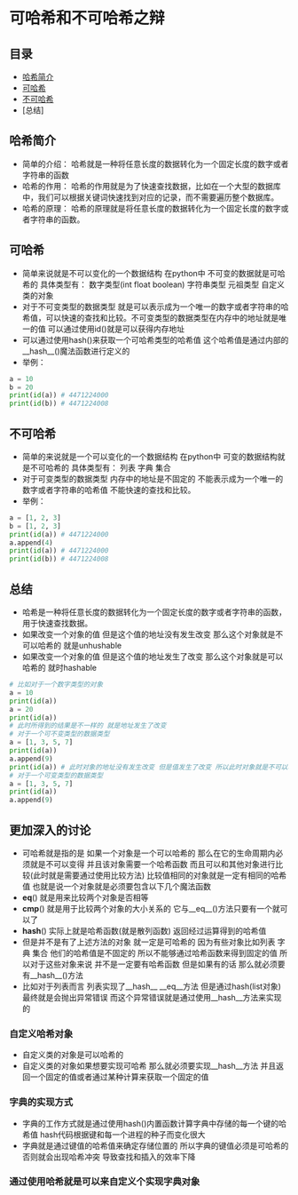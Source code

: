 # 可哈希和不可哈希之辩
## 目录
* [哈希简介](#哈希简介)
* [可哈希](#可哈希)
* [不可哈希](#不可哈希)
* [总结]
## 哈希简介
* 简单的介绍： 哈希就是一种将任意长度的数据转化为一个固定长度的数字或者字符串的函数
* 哈希的作用： 哈希的作用就是为了快速查找数据，比如在一个大型的数据库中，我们可以根据关键词快速找到对应的记录，而不需要遍历整个数据库。
* 哈希的原理： 哈希的原理就是将任意长度的数据转化为一个固定长度的数字或者字符串的函数。
## 可哈希
* 简单来说就是不可以变化的一个数据结构 在python中 不可变的数据就是可哈希的 具体类型有： 数字类型(int float boolean) 字符串类型 元祖类型 自定义类的对象
* 对于不可变类型的数据类型 就是可以表示成为一个唯一的数字或者字符串的哈希值，可以快速的查找和比较。不可变类型的数据类型在内存中的地址就是唯一的值 可以通过使用id()就是可以获得内存地址
* 可以通过使用hash()来获取一个可哈希类型的哈希值 这个哈希值是通过内部的__hash__()魔法函数进行定义的
* 举例：
```python
a = 10
b = 20
print(id(a)) # 4471224000
print(id(b)) # 4471224008
```
## 不可哈希
* 简单的来说就是一个可以变化的一个数据结构 在python中 可变的数据结构就是不可哈希的 具体类型有： 列表 字典 集合
* 对于可变类型的数据类型 内存中的地址是不固定的 不能表示成为一个唯一的数字或者字符串的哈希值 不能快速的查找和比较。
* 举例：
```python
a = [1, 2, 3]
b = [1, 2, 3]
print(id(a)) # 4471224000   
a.append(4)
print(id(a)) # 4471224000
print(id(b)) # 4471224008
```
## 总结
* 哈希是一种将任意长度的数据转化为一个固定长度的数字或者字符串的函数，用于快速查找数据。
* 如果改变一个对象的值 但是这个值的地址没有发生改变 那么这个对象就是不可以哈希的 就是unhushable
* 如果改变一个对象的值 但是这个值的地址发生了改变 那么这个对象就是可以哈希的 就时hashable
```python
# 比如对于一个数字类型的对象
a = 10
print(id(a))
a = 20
print(id(a))
# 此时所得到的结果是不一样的 就是地址发生了改变
# 对于一个可不变类型的数据类型
a = [1, 3, 5, 7]
print(id(a))
a.append(9)
print(id(a)) # 此时对象的地址没有发生改变 但是值发生了改变 所以此时对象就是不可以哈希的 所以对于字典来说 键值对的顺序是不可以哈希的只能是可哈希的 不然的话
# 对于一个可变类型的数据类型
a = [1, 3, 5, 7]
print(id(a))
a.append(9)
```
## 更加深入的讨论
* 可哈希就是指的是 如果一个对象是一个可以哈希的 那么在它的生命周期内必须就是不可以变得 并且该对象需要一个哈希函数 而且可以和其他对象进行比较(此时就是需要通过使用比较方法) 比较值相同的对象就是一定有相同的哈希值 也就是说一个对象就是必须要包含以下几个魔法函数
* __eq__() 就是用来比较两个对象是否相等
* __cmp__() 就是用于比较两个对象的大小关系的 它与__eq__()方法只要有一个就可以了
* __hash__() 实际上就是哈希函数(就是散列函数) 返回经过运算得到的哈希值
* 但是并不是有了上述方法的对象 就一定是可哈希的 因为有些对象比如列表 字典 集合 他们的哈希值是不固定的 所以不能够通过哈希函数来得到固定的值 所以对于这些对象来说 并不是一定要有哈希函数 但是如果有的话 那么就必须要有__hash__()方法
* 比如对于列表而言 列表实现了__hash__ __eq__方法 但是通过hash(list对象) 最终就是会抛出异常错误 而这个异常错误就是通过使用__hash__方法来实现的
### 自定义哈希对象
* 自定义类的对象是可以哈希的
* 自定义类的对象如果想要实现可哈希 那么就必须要实现__hash__方法 并且返回一个固定的值或者通过某种计算来获取一个固定的值
### 字典的实现方式
* 字典的工作方式就是通过使用hash()内置函数计算字典中存储的每一个键的哈希值 hash代码根据键和每一个进程的种子而变化很大
* 字典就是通过键值的哈希值来确定存储位置的 所以字典的键值必须是可哈希的 否则就会出现哈希冲突 导致查找和插入的效率下降
### 通过使用哈希就是可以来自定义个实现字典对象